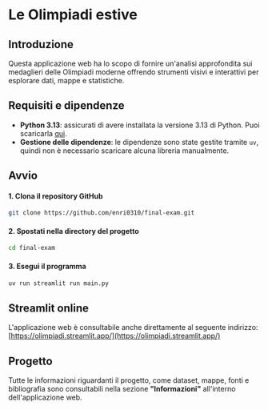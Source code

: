 # Le Olimpiadi estive

## Introduzione

Questa applicazione web ha lo scopo di fornire un'analisi approfondita sui medaglieri delle Olimpiadi moderne offrendo strumenti visivi e interattivi per esplorare dati, mappe e statistiche.

## Requisiti e dipendenze

- **Python 3.13**: assicurati di avere installata la versione 3.13 di Python. Puoi scaricarla [qui](https://www.python.org/downloads/).
- **Gestione delle dipendenze**: le dipendenze sono state gestite tramite `uv`, quindi non è necessario scaricare alcuna libreria manualmente.

## Avvio

#### **1. Clona il repository GitHub**

```bash
git clone https://github.com/enri0310/final-exam.git
```

#### 2. Spostati nella directory del progetto

```bash
cd final-exam
```

#### **3. Esegui il programma**

```bash
uv run streamlit run main.py
```

## Streamlit online

L'applicazione web è consultabile anche direttamente al seguente indirizzo: [https://olimpiadi.streamlit.app/](https://olimpiadi.streamlit.app/)

## **Progetto**

Tutte le informazioni riguardanti il progetto, come dataset, mappe, fonti e bibliografia sono consultabili nella sezione **"Informazioni"** all'interno dell'applicazione web.
